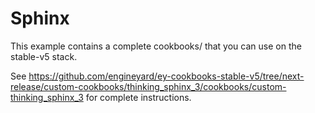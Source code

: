 # Sphinx

This example contains a complete cookbooks/ that you can use on the stable-v5 stack.

See https://github.com/engineyard/ey-cookbooks-stable-v5/tree/next-release/custom-cookbooks/thinking_sphinx_3/cookbooks/custom-thinking_sphinx_3 for complete instructions.

